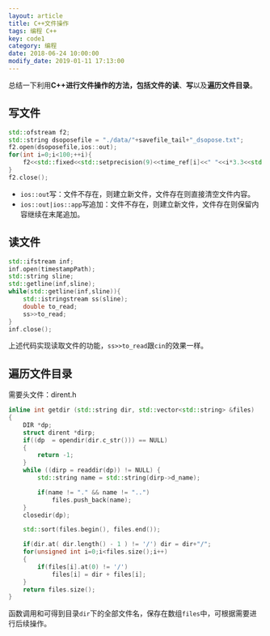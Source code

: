 ```yaml
---
layout: article
title: C++文件操作
tags: 编程 C++
key: code1
category: 编程
date: 2018-06-24 10:00:00
modify_date: 2019-01-11 17:13:00
---
```


总结一下利用**C++**进行文件操作的方法，包括文件的**读**、**写**以及**遍历文件目录**。

<!--more-->

## 写文件

```c++
std::ofstream f2;
std::string dsoposefile = "./data/"+savefile_tail+"_dsopose.txt";
f2.open(dsoposefile,ios::out);
for(int i=0;i<100;++i){
    f2<<std::fixed<<std::setprecision(9)<<time_ref[i]<<" "<<i*3.3<<std::endl;//保留9位小数
}
f2.close();
```

- `ios::out`写：文件不存在，则建立新文件，文件存在则直接清空文件内容。
- `ios::out|ios::app`写追加：文件不存在，则建立新文件，文件存在则保留内容继续在末尾追加。

## 读文件

```c++
std::ifstream inf;
inf.open(timestampPath);
std::string sline;
std::getline(inf,sline);
while(std::getline(inf,sline)){
    std::istringstream ss(sline);
    double to_read;
    ss>>to_read;
}
inf.close();
```

上述代码实现读取文件的功能，`ss>>to_read`跟`cin`的效果一样。

## 遍历文件目录

需要头文件：dirent.h

```c++
inline int getdir (std::string dir, std::vector<std::string> &files)
{
    DIR *dp;
    struct dirent *dirp;
    if((dp  = opendir(dir.c_str())) == NULL)
    {
        return -1;
    }
    while ((dirp = readdir(dp)) != NULL) {
    	std::string name = std::string(dirp->d_name);

    	if(name != "." && name != "..")
    		files.push_back(name);
    }
    closedir(dp);

    std::sort(files.begin(), files.end());

    if(dir.at( dir.length() - 1 ) != '/') dir = dir+"/";
	for(unsigned int i=0;i<files.size();i++)
	{
		if(files[i].at(0) != '/')
			files[i] = dir + files[i];
	}
    return files.size();
}
```

函数调用和可得到目录`dir`下的全部文件名，保存在数组`files`中，可根据需要进行后续操作。